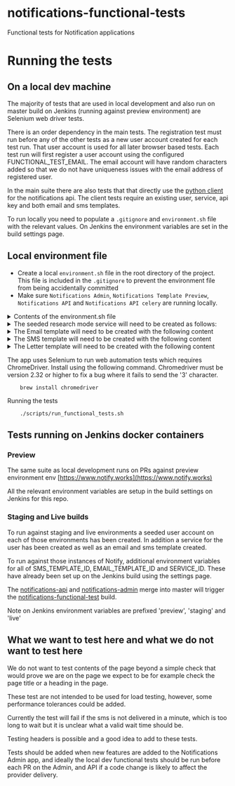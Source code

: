 # notifications-functional-tests
Functional tests for Notification applications

# Running the tests

## On a local dev machine

The majority of tests that are used in local development and also run on master build on Jenkins (running against preview environment) are Selenium web driver tests.

There is an order dependency in the main tests. The registration test must run before any of the other tests as a new user account created for each test run. That user account is used for all later browser based tests. Each test run will first register a user account using the configured FUNCTIONAL_TEST_EMAIL. The email account will have random characters added so that we do not have uniqueness issues with the email address of registered user.

In the main suite there are also tests that that directly use the [python client](https://github.com/alphagov/notifications-python-client) for the notifications api. The client tests require an existing user, service, api key and both email and sms templates.

To run locally you need to populate a `.gitignore` and `environment.sh` file with the relevant values. On Jenkins the environment variables are set in the build settings page.

## Local environment file

- Create a local `environment.sh` file in the root directory of the project.
This file is included in the `.gitignore` to prevent the environment file from being accidentally committed
- Make sure `Notifications Admin`, `Notifications Template Preview`, `Notifications API` and `Notifications API celery` are running locally.

<details>
    <summary>Contents of the environment.sh file</summary>

```shell
export ENVIRONMENT=dev  # for local environments use dev
export dev_TEST_NUMBER= [use your own number]
export dev_FUNCTIONAL_TEST_EMAIL= # the account to create new users for in test_registration
export dev_FUNCTIONAL_TEST_PASSWORD=xxx # password for user account above (created automatically in test)
export dev_NOTIFY_ADMIN_URL=http://localhost:6012
export dev_NOTIFY_API_URL=http://localhost:6011
export dev_NOTIFY_SERVICE_API_KEY=xxx  # create an api key for the GOV.UK Notify service via the admin app
export dev_NOTIFY_RESEARCH_SERVICE_NAME=xxx # See seeded service section below for details of the seeded research service.
export dev_NOTIFY_RESEARCH_SERVICE_ID=xxx # create a service in research mode via the admin app and copy the service id here
export dev_NOTIFY_RESEARCH_SERVICE_API_KEY=xxx # create an api key for the Research service via the admin app
export dev_NOTIFY_RESEARCH_SERVICE_API_TEST_KEY=xxx # create a test api key for the Research service via the admin app
export dev_NOTIFY_RESEARCH_EMAIL_REPLY_TO=[a gov email] # this is the second email in the list when the you go to the send email to one recipient screen i.e. not the default but the second one added
export dev_NOTIFY_RESEARCH_MODE_EMAIL= # a seeded account you have created that can only access NOTIFY_RESEARCH_SERVICE_ID
export dev_NOTIFY_RESEARCH_MODE_EMAIL_PASSWORD=xxx # password for the above account
export dev_NOTIFY_RESEARCH_SERVICE_EMAIL_AUTH_ACCOUNT= # a seeded account you have created that can only access NOTIFY_RESEARCH_SERVICE_ID, doesn't need any permissions and must use email auth
export dev_NOTIFY_RESEARCH_ORGANISATION_ID=xxx # id of organisation that seeded service belongs to
export dev_JENKINS_BUILD_SMS_TEMPLATE_ID=xxx # SMS template id created in research service, contents detailed below
export dev_JENKINS_BUILD_EMAIL_TEMPLATE_ID=xxx # Email template id created in research service, contents detailed below
export dev_JENKINS_BUILD_LETTER_TEMPLATE_ID=xxx # Letter template id created in research service, contents detailed below

export dev_DOCUMENT_DOWNLOAD_API_HOST=http://localhost:7000
export dev_DOCUMENT_DOWNLOAD_API_KEY=auth-token # document-download-api auth token

```
</details>

<details>
    <summary>The seeded research mode service will need to be created as follows: </summary>

* Create a service.
  - Store its name in `dev_NOTIFY_RESEARCH_SERVICE_NAME` and its id in `dev_NOTIFY_RESEARCH_SERVICE_ID`
  - set it into research mode
  - grant it the email auth permission ("Allow editing user auth")
* Create an organisation
  - Assign the research mode functional test service to this organisation
  - store the organisation's id in `dev_NOTIFY_RESEARCH_ORGANISATION_ID`
  - invite the seeded user (`dev_NOTIFY_RESEARCH_MODE_EMAIL`) to the organisation
* create a test mode API key for it, store that in `dev_NOTIFY_RESEARCH_SERVICE_API_KEY`
* Two email reply-to addresses will have to be added. One default email, the name of which doesn't matter, and a second non-default email, the name of which you should save in `dev_NOTIFY_RESEARCH_EMAIL_REPLY_TO`.
* You will need two Text message senders, one that is the default and another that has a value of "func tests'.
* A seeded user will have to be created and invited to it with the following details:
  - email_address: `dev_NOTIFY_RESEARCH_MODE_EMAIL`
  - phone_number: `dev_TEST_NUMBER`
  - password: `dev_NOTIFY_RESEARCH_MODE_EMAIL_PASSWORD`
  - all permissions for the seeded service.
  - the user should also accept the invite from the seeded organisation
  - sms auth
* A second seeded user will have to be invited with the following details
  - email_address: `dev_NOTIFY_RESEARCH_SERVICE_EMAIL_AUTH_ACCOUNT`, this can be set to `notify-tests-preview+email-auth@digital.cabinet-office.gov.uk` to send auth emails to a test email account.
  - no permissions required
  - email auth
  - The password should be set the same as above - see `dev_NOTIFY_RESEARCH_MODE_EMAIL_PASSWORD`.

</details>

<details>
    <summary>The Email template will need to be created with the following content</summary>


Template name = `Functional Tests - CSV Email Template with Jenkins Build ID`

Subject = `Functional Tests - CSV Email`

Message = `The quick brown fox jumped over the lazy dog. Jenkins build id: ((build_id)).`

</details>

<details>
    <summary>The SMS template will need to be created with the following content</summary>


Template name = `Functional Tests - CSV SMS Template with Jenkins Build ID`

Message = `The quick brown fox jumped over the lazy dog. Jenkins build id: ((build_id)).`

</details>

<details>
    <summary>The Letter template will need to be created with the following content</summary>


Template name = `Functional Tests - CSV Letter Template with Jenkins Build ID`

Main heading = `Functional Tests - CSV Letter`

Message = `The quick brown fox jumped over the lazy dog. Jenkins build id: ((build_id)).`

</details>

The app uses Selenium to run web automation tests which requires ChromeDriver. Install using the following command. Chromedriver must be version 2.32 or higher to fix a bug where it fails to send the '3' character.

```shell
    brew install chromedriver
```

Running the tests

```shell
    ./scripts/run_functional_tests.sh
```

## Tests running on Jenkins docker containers


### Preview

The same suite as local development runs on PRs against preview environment env [https://www.notify.works](https://www.notify.works)

All the relevant environment variables are setup in the build settings on Jenkins for this repo.


### Staging and Live builds

To run against staging and live environments a seeded user account on each of those environments has been created. In addition a service for the user has been created as well as an email and sms template created.

To run against those instances of Notify, additional environment variables for all of SMS_TEMPLATE_ID, EMAIL_TEMPLATE_ID and SERVICE_ID. These have already been set up on the Jenkins build using the settings page.

The [notifications-api](https://github.com/alphagov/notifications-api) and [notifications-admin](https://github.com/alphagov/notifications-admin) merge into master
will trigger the [notifications-functional-test](https://github.com/alphagov/notifications-functional-tests) build.

Note on Jenkins environment variables are prefixed 'preview', 'staging' and 'live'

## What we want to test here and what we do not want to test here
We do not want to test contents of the page beyond a simple check that would prove we are on the page we expect to be for example check the page title or a heading in the page.

These test are not intended to be used for load testing, however, some performance tolerances could be added.

Currently the test will fail if the sms is not delivered in a minute, which is too long to wait but it is unclear what a valid wait time should be.

Testing headers is possible and a good idea to add to these tests.

Tests should be added when new features are added to the Notifications Admin app, and ideally the local dev functional tests should be run before each PR on the Admin, and API if a code change is likely to affect the provider delivery.
